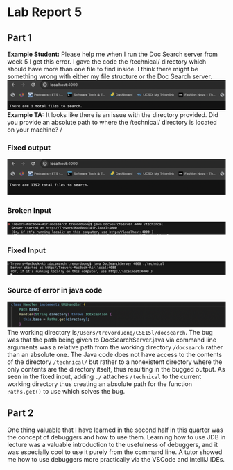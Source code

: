 # Lab Report 5
## Part 1
**Example Student:** Please help me when I run the Doc Search server from week 5 I get this error. I gave the code the /technical/ directory which should have more than one file to find inside. I think there might be something wrong with either my file structure or the Doc Search server.
![Image](/images/lr9.1.png)
**Example TA:** It looks like there is an issue with the directory provided. Did you provide an absolute path to where the /technical/ directory is located on your machine? /
### Fixed output
![Image](/images/lr.9.2.png)
### Broken Input
![Image](/images/lr9.3.png)
### Fixed Input
![Image](/images/lr9.4.png)
### Source of error in java code
![Image](/images/lr9.5.png)
The working directory is`/Users/trevorduong/CSE15l/docsearch`. The bug was that the path being given to DocSearchServer.java via command line arguments was a relative path from the working directory `/docsearch` rather than an absolute one. The Java code does not have access to the contents of the directory `/technical/` but rather to a nonexistent directory where the only contents are the directory itself, thus resulting in the bugged output. As seen in the fixed input, adding `./` attaches `/technical` to the current working directory thus creating an absolute path for the function `Paths.get()` to use which solves the bug.

## Part 2
One thing valuable that I have learned in the second half in this quarter was the concept of debuggers and how to use them. Learning how to use JDB in lecture was a valuable introduction to the usefulness of debuggers, and it was especially cool to use it purely from the command line. A tutor showed me how to use debuggers more practically via the VSCode and IntelliJ IDEs.


